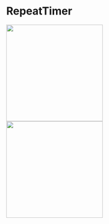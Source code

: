 # RepeatTimer

<img src="https://user-images.githubusercontent.com/273092/54488656-e3eb3a80-48e7-11e9-8c7c-42844a0aba7a.png" width="256">
<img src="https://user-images.githubusercontent.com/273092/54488689-46443b00-48e8-11e9-837b-dff08d397ccd.png" width="256">
